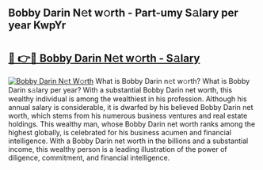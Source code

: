 ## Bobby Darin N𝚎t w𝚘rth - Part-umy S𝚊lary per year KwpYr

# <h2><a href="http://gc0ken.nevu.top/?p=Bobby+Darin">🔗 👉🔴 Bobby Darin N𝚎t w𝚘rth - S𝚊lary</a></h2>

[![Bobby Darin N𝚎t W𝚘rth](https://i.imgur.com/Oavwk0R.jpeg)](http://gc0ken.nevu.top/?p=Bobby+Darin)
What is Bobby Darin n𝚎t w𝚘rth? What is Bobby Darin s𝚊lary per year?
With a substantial Bobby Darin net worth, this wealthy individual is among the wealthiest in his profession. Although his annual salary is considerable, it is dwarfed by his believed Bobby Darin net worth, which stems from his numerous business ventures and real estate holdings. This wealthy man, whose Bobby Darin net worth ranks among the highest globally, is celebrated for his business acumen and financial intelligence. With a Bobby Darin net worth in the billions and a substantial income, this wealthy person is a leading illustration of the power of diligence, commitment, and financial intelligence.
